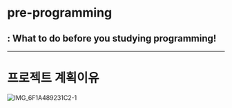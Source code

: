# pre-programming
## : What to do before you studying programming!

--------------------

# 프로젝트 계획이유 

![IMG_6F1A489231C2-1](https://user-images.githubusercontent.com/78193416/205483260-e27a8a5e-1614-4e58-922e-165b54ac97bb.jpeg)
